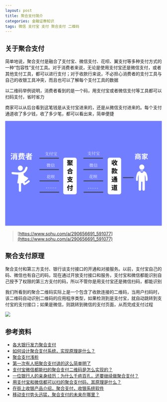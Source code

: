 ```yaml
---
layout: post
title: 聚合支付简介
categories: 金融证券知识 
tags: 微信 支付宝 支付 聚合支付 二维码 
---
```


## 关于聚合支付

简单地说，聚合支付是融合了支付宝、微信支付、花呗、翼支付等多种支付方式的一种“包容性”支付工具。对于消费者来说，无论是使用支付宝还是微信支付，或者其他支付工具，都可以进行支付；对于收款行来说，不必担心消费者的支付工具与自己的收银工具冲突，而且也可以了解每个支付工具的数据

以二维码举例说明，消费者看到的是一个码，用支付宝或者微信支付等工具都可以扫码支付，省时省力

商家可以从后台看到这笔钱是从支付宝进来的，还是从微信支付进来的。每个支付通道收了多少钱，收了多少笔，都可以看出来，简单便捷

![](../media/image/2020-02-04/01.jpeg)

>[https://www.sohu.com/a/290656691_591077](https://www.sohu.com/a/290656691_591077)

## 聚合支付原理

聚合支付和第三方支付、银行谈支付接口的开通和对接服务。以前，支付宝自己的码、微信也有自己的码，现在通过开放支付接口和服务，支付宝和微信都能识别自己授予了权限的第三方支付的码，所以不管你是用支付宝还是微信扫码，都能识别

我们所看到的聚合二维码实际上是一个包含了收款连接的二维码，当用户扫码时，该二维码自动识别二维码的应用程序类型，如果检测到是支付宝，就自动跳转到支付宝的支付接口；如果是微信，则跳转到微信的支付页面，从而完成支付过程

![](../media/image/2020-02-04/01.jpg)

## 参考资料

* [各大银行发力聚合支付](http://www.498.net/hyxw/article-503.html)
* [如何设计聚合支付系统，实现原理是什么？](http://www.498.net/hyxw/article-466.html)
* [聚合支付浅析](https://www.jianshu.com/p/ab42416515f6)
* [第一次有人把聚合支付讲的这么简单明了](https://www.sohu.com/a/290656691_591077)
* [支付宝微信都能扫的聚合支付二维码是怎么实现的？](https://baijiahao.baidu.com/s?id=1610027603986476823&wfr=spider&for=pc)
* [一位银行人的亲身经历：为什么千疮百孔，还要继续做聚合支付？](http://www.mpaypass.com.cn/news/201902/26133856.html)
* [用支付宝和微信都可以扫的聚合支付码，其原理是什么？](https://www.aduer.com/NewsDetail.aspx?id=204)
* [在街上收银产品介绍，聚合支付，收银系统软件](https://www.bilibili.com/video/av8187620?from=search&seid=11527410782405449527)
* [移动支付势头迅猛，聚合支付的未来在哪里？](http://dy.163.com/v2/article/detail/DIVD5NU70511VHRJ.html)
